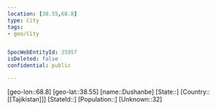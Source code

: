 ```yaml
---
location: [38.55,68.8]
type: City
tags:
- geo/City


SpocWebEntityId: 35957
isDeleted: false
confidential: public

---
```

[geo-lon::68.8]
[geo-lat::38.55]
[name::Dushanbe]
[State::]
[Country::[[Tajikistan]]]
[StateId::]
[Population::]
[Unknown::32]

